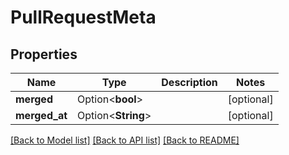 # PullRequestMeta

## Properties

Name | Type | Description | Notes
------------ | ------------- | ------------- | -------------
**merged** | Option<**bool**> |  | [optional]
**merged_at** | Option<**String**> |  | [optional]

[[Back to Model list]](../README.md#documentation-for-models) [[Back to API list]](../README.md#documentation-for-api-endpoints) [[Back to README]](../README.md)


